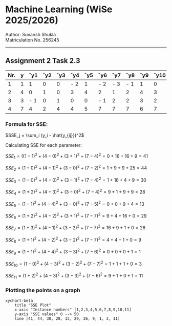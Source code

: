 # Machine Learning (WiSe 2025/2026)

Author: Suvansh Shukla  
Matriculation No. 256245

---

## Assignment 2 Task 2.3

| Nr. | y | ˆy1 | ˆy2 | ˆy3 | ˆy4 | ˆy5 | ˆy6 | ˆy7 | ˆy8 | ˆy9 | ˆy10 | ˆy11 |
|-----|---|-----|-----|-----|-----|-----|-----|-----|-----|-----|------|------|
| 1 |  1 |  1 |  0 |  0 | - 2 |  1 | - 2 | - 3 | - 1 |  1 |  0 |  0 | - 2 |
| 2 |  4 |  0 |  1 |  0 |  3 |  4 |  2 |  1 |  2 |  4 |  3 |  3 |
|  3 |  3 | - 1 |  0 |  1 |  0 |  0 | - 1 |  2 |  2 |  3 |  2 |  3 |
|  4 |  7 |  4 |  2 |  4 |  4 |  5 |  7 |  7 |  7 |  6 |  7 |  6 |


### Formula for SSE:

$SSE_j = \sum_i (y_i - \hat{y_{ij}})^2$

Calculating SSE for each parameter:

$SSE_1 = ((1−1)^2+(4−0)^2+(3+1)^2+(7−4)^2=0+16+16+9=41$

$SSE_2 = (1−0)^2+(4−1)^2+(3−0)^2+(7−2)^2=1+9+9+25=44$

$SSE_3 = (1−0)^2+(4−0)^2+(3−1)^2+(7−4)^2=1+16+4+9=30$

$SSE_4 = (1+2)^2+(4−3)^2+(3−0)^2+(7−4)^2=9+1+9+9=28$

$SSE_5 = (1−1)^2+(4−4)^2+(3−0)^2+(7−5)^2=0+0+9+4=13$

$SSE_6 = (1+2)^2+(4−2)^2+(3+1)^2+(7−7)^2=9+4+16+0=29$

$SSE_7 = (1+3)^2+(4−1)^2+(3−2)^2+(7−7)^2=16+9+1+0=26$

$SSE_8 = (1+1)^2+(4−2)^2+(3−2)^2+(7−7)^2=4+4+1+0=9$

$SSE_9 = (1−1)^2+(4−4)^2+(3−3)^2+(7−6)^2=0+0+0+1=1$

$SSE_{10} = (1−0)^2+(4−3)^2+(3−2)^2+(7−7)^2=1+1+1+0=3$

$SSE_{11} = (1+2)^2+(4−3)^2+(3−3)^2+(7−6)^2=9+1+0+1=11$


### Plotting the points on a graph

```mermaid
xychart-beta
    title "SSE Plot"
    x-axis "Instance numbers" [1,2,3,4,5,6,7,8,9,10,11]
    y-axis "SSE values" 0 --> 50
    line [41, 44, 30, 28, 13, 29, 26, 9, 1, 3, 11]
```

